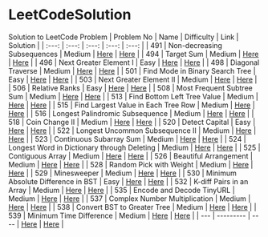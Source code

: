 # LeetCodeSolution

Solution to LeetCode Problem
| Problem No | Name | Difficulty | Link | Solution |
| :---:   | :---: | :---: | :---: | :---: |
| 491 | Non-decreasing Subsequences |  Medium  | [Here](https://leetcode.com/problems/non-decreasing-subsequences/)   | [Here](https://github.com/takadashin/LeetCodeSolution/tree/main/491.%20Non-decreasing%20Subsequences)   |
| 494 | Target Sum |  Medium  | [Here](https://leetcode.com/problems/target-sum/)   | [Here](https://github.com/takadashin/LeetCodeSolution/tree/main/494.%20Target%20Sum)   |
| 496 | Next Greater Element I |  Easy  | [Here](https://leetcode.com/problems/next-greater-element-i/description/)   | [Here](https://github.com/takadashin/LeetCodeSolution/tree/main/496.%20Next%20Greater%20Element%20I)   |
| 498 | Diagonal Traverse |  Medium  | [Here](https://leetcode.com/problems/diagonal-traverse/description/)   | [Here](https://github.com/takadashin/LeetCodeSolution/tree/main/498.%20Diagonal%20Traverse)   |
| 501 | Find Mode in Binary Search Tree |  Easy  | [Here](https://leetcode.com/problems/find-mode-in-binary-search-tree/)   | [Here](https://github.com/takadashin/LeetCodeSolution/tree/main/501.%20Find%20Mode%20in%20Binary%20Search%20Tree)   |
| 503 | Next Greater Element II |  Medium  | [Here](https://leetcode.com/problems/next-greater-element-ii/description/)   | [Here](https://github.com/takadashin/LeetCodeSolution/tree/main/503.%20Next%20Greater%20Element%20II)   |
| 506 | Relative Ranks |  Easy  | [Here](https://leetcode.com/problems/relative-ranks/description/)   | [Here](https://github.com/takadashin/LeetCodeSolution/tree/main/506.%20Relative%20Ranks)   |
| 508 | Most Frequent Subtree Sum |  Medium  | [Here](https://leetcode.com/problems/most-frequent-subtree-sum/description/)   | [Here](https://github.com/takadashin/LeetCodeSolution/tree/main/508.%20Most%20Frequent%20Subtree%20Sum)   |
| 513 | Find Bottom Left Tree Value |  Medium  | [Here](https://leetcode.com/problems/find-bottom-left-tree-value/description/)   | [Here](https://github.com/takadashin/LeetCodeSolution/tree/main/513.%20Find%20Bottom%20Left%20Tree%20Value)   |
| 515 | Find Largest Value in Each Tree Row |  Medium  | [Here](https://leetcode.com/problems/find-largest-value-in-each-tree-row/description/)   | [Here](https://github.com/takadashin/LeetCodeSolution/tree/main/515.%20Find%20Largest%20Value%20in%20Each%20Tree%20Row)   |
| 516 | Longest Palindromic Subsequence |  Medium  | [Here](https://leetcode.com/problems/longest-palindromic-subsequence/description/)   | [Here](https://github.com/takadashin/LeetCodeSolution/tree/main/516.%20Longest%20Palindromic%20Subsequence)   |
| 518 | Coin Change II |  Medium  | [Here](https://leetcode.com/problems/coin-change-ii/description/)   | [Here](https://github.com/takadashin/LeetCodeSolution/tree/main/518.%20Coin%20Change%20II)   |
| 520 | Detect Capital |  Easy  | [Here](https://leetcode.com/problems/detect-capital/)   | [Here](https://github.com/takadashin/LeetCodeSolution/tree/main/520.%20Detect%20Capital)   |
| 522 | Longest Uncommon Subsequence II |  Medium  | [Here](https://leetcode.com/problems/longest-uncommon-subsequence-ii/description/)   | [Here](https://github.com/takadashin/LeetCodeSolution/tree/main/522.%20Longest%20Uncommon%20Subsequence%20II)   |
| 523 | Continuous Subarray Sum |  Medium  | [Here](https://leetcode.com/problems/continuous-subarray-sum/description/)   | [Here](https://github.com/takadashin/LeetCodeSolution/tree/main/523.%20Continuous%20Subarray%20Sum)   |
| 524 | Longest Word in Dictionary through Deleting |  Medium  | [Here](https://leetcode.com/problems/longest-word-in-dictionary-through-deleting/description/)   | [Here](https://github.com/takadashin/LeetCodeSolution/tree/main/524.%20Longest%20Word%20in%20Dictionary%20through%20Deleting)   |
| 525 | Contiguous Array |  Medium  | [Here](https://leetcode.com/problems/contiguous-array/description/)   | [Here](https://github.com/takadashin/LeetCodeSolution/tree/main/525.%20Contiguous%20Array)   |
| 526 | Beautiful Arrangement |  Medium  | [Here](https://leetcode.com/problems/beautiful-arrangement/description/)   | [Here](https://github.com/takadashin/LeetCodeSolution/tree/main/526.%20Beautiful%20Arrangement)   |
| 528 | Random Pick with Weight |  Medium  | [Here](https://leetcode.com/problems/random-pick-with-weight/description/)   | [Here](https://github.com/takadashin/LeetCodeSolution/tree/main/528.%20Random%20Pick%20with%20Weight)   |
| 529 | Minesweeper |  Medium  | [Here](https://leetcode.com/problems/minesweeper/description/)   | [Here](https://github.com/takadashin/LeetCodeSolution/tree/main/529.%20Minesweeper)   |
| 530 | Minimum Absolute Difference in BST |  Easy  | [Here](https://leetcode.com/problems/minimum-absolute-difference-in-bst/description/)   | [Here](https://github.com/takadashin/LeetCodeSolution/tree/main/530.%20Minimum%20Absolute%20Difference%20in%20BST)   |
| 532 | K-diff Pairs in an Array |  Medium  | [Here](https://leetcode.com/problems/k-diff-pairs-in-an-array/description/)   | [Here](https://github.com/takadashin/LeetCodeSolution/tree/main/532.%20K-diff%20Pairs%20in%20an%20Array)   |
| 535 | Encode and Decode TinyURL |  Medium  | [Here](https://leetcode.com/problems/encode-and-decode-tinyurl/description/)   | [Here](https://github.com/takadashin/LeetCodeSolution/tree/main/535.%20Encode%20and%20Decode%20TinyURL)   |
| 537 | Complex Number Multiplication |  Medium  | [Here](https://leetcode.com/problems/complex-number-multiplication/description/)   | [Here](https://github.com/takadashin/LeetCodeSolution/tree/main/537.%20Complex%20Number%20Multiplication)   |
| 538 | Convert BST to Greater Tree |  Medium  | [Here](https://leetcode.com/problems/convert-bst-to-greater-tree/description/)   | [Here](https://github.com/takadashin/LeetCodeSolution/tree/main/538.%20Convert%20BST%20to%20Greater%20Tree)   |
| 539 | Minimum Time Difference |  Medium  | [Here](https://leetcode.com/problems/minimum-time-difference/description/)   | [Here](https://github.com/takadashin/LeetCodeSolution/tree/main/539.%20Minimum%20Time%20Difference)   |
| --- | --------- |  ----  | [Here]()   | [Here]()   |

